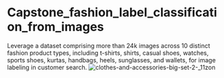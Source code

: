 # Capstone_fashion_label_classification_from_images
Leverage a dataset comprising more than 24k images across 10 distinct fashion product types, including t-shirts, shirts, casual shoes, watches, sports shoes, kurtas, handbags, heels, sunglasses, and wallets, for image labeling in customer search.
![clothes-and-accessories-big-set-2-_11zon](https://github.com/thao2023/Capstone_fashion_label_classification_from_images/assets/131706716/77d9daaf-f87f-4e3f-9ff4-97e7800c91cb)
